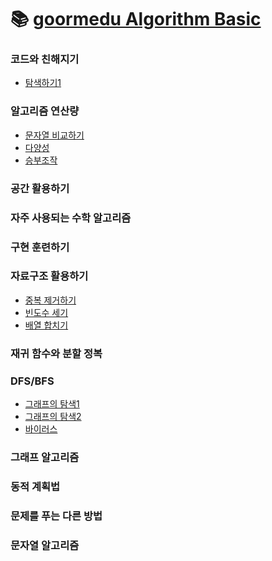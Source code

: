 
<h1>📚 <a href="https://edu.goorm.io/learn/lecture/554/%EC%95%8C%EA%B3%A0%EB%A6%AC%EC%A6%98-%EB%AC%B8%EC%A0%9C%ED%95%B4%EA%B2%B0%EA%B8%B0%EB%B2%95-%EC%9E%85%EB%AC%B8"> goormedu Algorithm Basic</a> </h1>

<h3> 코드와 친해지기 </h3>

<ul>
  <li><a href="https://github.com/wjdrbs96/goormedu_Algorithm/blob/master/CodeFun/Search1.java">탐색하기1</a></li>
</ul>

<h3> 알고리즘 연산량 </h3>

<ul>
  <li><a href="https://github.com/wjdrbs96/goormedu_Algorithm/blob/master/Algorithms/StringSolve.java">문자열 비교하기</a></li>
  <li><a href="https://github.com/wjdrbs96/goormedu_Algorithm/blob/master/Algorithms/Diversity.java">다양성 </a></li>
  <li><a href="https://github.com/wjdrbs96/goormedu_Algorithm/blob/master/Algorithms/MatchFixing.java">승부조작</a></li>
</ul>

<h3> 공간 활용하기 </h3>

<h3> 자주 사용되는 수학 알고리즘 </h3>

<h3> 구현 훈련하기 </h3>

<h3> 자료구조 활용하기 </h3>

<ul>
  <li><a href="https://github.com/wjdrbs96/goormedu_Algorithm/blob/master/Data_Structure/Duplicate.java">중복 제거하기</a></li>
  <li><a href="https://github.com/wjdrbs96/goormedu_Algorithm/blob/master/Data_Structure/MainFrequencyCount.java">빈도수 세기</a></li>
  <li><a href="https://github.com/wjdrbs96/goormedu_Algorithm/blob/master/Data_Structure/Main_ArraySum.java">배열 합치기</a></li>
</ul>

<h3> 재귀 함수와 분할 정복 </h3>

<h3> DFS/BFS</h3>

<ul>
  <li><a href="https://github.com/wjdrbs96/goormedu_Algorithm/blob/master/DFSBFS/GraphSearch1.java">그래프의 탐색1</a></li>
  <li><a href="https://github.com/wjdrbs96/goormedu_Algorithm/blob/master/DFSBFS/GraphSearch2.java">그래프의 탐색2</a></li>
  <li><a href="https://github.com/wjdrbs96/goormedu_Algorithm/blob/master/DFSBFS/Virus.java">바이러스</a></li>
</ul>

<h3> 그래프 알고리즘 </h3>

<h3> 동적 계획법 </h3>

<h3> 문제를 푸는 다른 방법 </h3>

<h3> 문자열 알고리즘  </h3>
